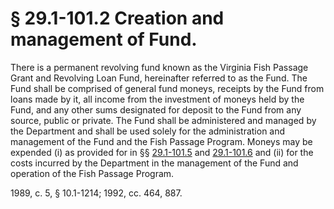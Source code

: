 # § 29.1-101.2 Creation and management of Fund.

<p>There is a permanent revolving fund known as the Virginia Fish Passage Grant and Revolving Loan Fund, hereinafter referred to as the Fund. The Fund shall be comprised of general fund moneys, receipts by the Fund from loans made by it, all income from the investment of moneys held by the Fund, and any other sums designated for deposit to the Fund from any source, public or private. The Fund shall be administered and managed by the Department and shall be used solely for the administration and management of the Fund and the Fish Passage Program. Moneys may be expended (i) as provided for in §§ <a href='http://law.lis.virginia.gov/vacode/29.1-101.5/'>29.1-101.5</a> and <a href='http://law.lis.virginia.gov/vacode/29.1-101.6/'>29.1-101.6</a> and (ii) for the costs incurred by the Department in the management of the Fund and operation of the Fish Passage Program.</p><p>1989, c. 5, § 10.1-1214; 1992, cc. 464, 887.</p>
